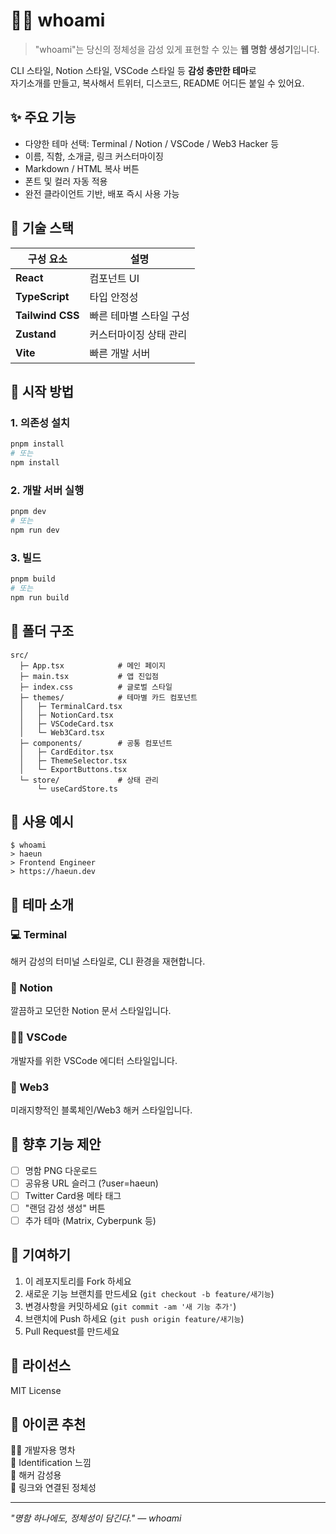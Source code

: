 # 🧑‍💻 whoami

> "whoami"는 당신의 정체성을 감성 있게 표현할 수 있는 **웹 명함 생성기**입니다.

CLI 스타일, Notion 스타일, VSCode 스타일 등 **감성 충만한 테마**로  
자기소개를 만들고, 복사해서 트위터, 디스코드, README 어디든 붙일 수 있어요.

## ✨ 주요 기능

- 다양한 테마 선택: Terminal / Notion / VSCode / Web3 Hacker 등
- 이름, 직함, 소개글, 링크 커스터마이징
- Markdown / HTML 복사 버튼
- 폰트 및 컬러 자동 적용
- 완전 클라이언트 기반, 배포 즉시 사용 가능

## 🧱 기술 스택

| 구성 요소 | 설명 |
|-----------|------|
| **React** | 컴포넌트 UI |
| **TypeScript** | 타입 안정성 |
| **Tailwind CSS** | 빠른 테마별 스타일 구성 |
| **Zustand** | 커스터마이징 상태 관리 |
| **Vite** | 빠른 개발 서버 |

## 🚀 시작 방법

### 1. 의존성 설치
```bash
pnpm install
# 또는
npm install
```

### 2. 개발 서버 실행
```bash
pnpm dev
# 또는
npm run dev
```

### 3. 빌드
```bash
pnpm build
# 또는
npm run build
```

## 📁 폴더 구조
```
src/
  ├─ App.tsx            # 메인 페이지
  ├─ main.tsx           # 앱 진입점
  ├─ index.css          # 글로벌 스타일
  ├─ themes/            # 테마별 카드 컴포넌트
  │   ├─ TerminalCard.tsx
  │   ├─ NotionCard.tsx
  │   ├─ VSCodeCard.tsx
  │   └─ Web3Card.tsx
  ├─ components/        # 공통 컴포넌트
  │   ├─ CardEditor.tsx
  │   ├─ ThemeSelector.tsx
  │   └─ ExportButtons.tsx
  └─ store/             # 상태 관리
      └─ useCardStore.ts
```

## 📌 사용 예시
```
$ whoami
> haeun
> Frontend Engineer
> https://haeun.dev
```

## 🎨 테마 소개

### 💻 Terminal
해커 감성의 터미널 스타일로, CLI 환경을 재현합니다.

### 📝 Notion  
깔끔하고 모던한 Notion 문서 스타일입니다.

### 👨‍💻 VSCode
개발자를 위한 VSCode 에디터 스타일입니다.

### 🔗 Web3
미래지향적인 블록체인/Web3 해커 스타일입니다.

## 🧩 향후 기능 제안
- [ ] 명함 PNG 다운로드
- [ ] 공유용 URL 슬러그 (?user=haeun)
- [ ] Twitter Card용 메타 태그
- [ ] "랜덤 감성 생성" 버튼
- [ ] 추가 테마 (Matrix, Cyberpunk 등)

## 🤝 기여하기

1. 이 레포지토리를 Fork 하세요
2. 새로운 기능 브랜치를 만드세요 (`git checkout -b feature/새기능`)
3. 변경사항을 커밋하세요 (`git commit -am '새 기능 추가'`)
4. 브랜치에 Push 하세요 (`git push origin feature/새기능`)
5. Pull Request를 만드세요

## 📄 라이선스

MIT License

## 🎨 아이콘 추천
🧑‍💻 개발자용 명차  
🪪 Identification 느낌  
👾 해커 감성용  
🔗 링크와 연결된 정체성  

---

*"명함 하나에도, 정체성이 담긴다." — whoami*